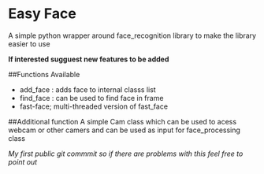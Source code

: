 # Easy Face
A simple python wrapper around face_recognition library to make the library easier to use

**If interested sugguest new features to be added**

##Functions Available
* add_face : adds face to internal classs list
* find_face : can be used to find face in frame
* fast-face; multi-threaded version of fast_face
  
##Additional function
A simple Cam class which can be used to acess webcam or other camers and can be used as input for face_processing class

*My first public git commmit so if there are problems with this feel free to point out*

